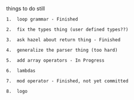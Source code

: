 things to do still


	1.	loop grammar - Finished
	
	2.	fix the types thing (user defined types??)
	
	3.	ask hazel about return thing - Finished
	
	4.	generalize the parser thing (too hard)
	
	5.	add array operators - In Progress
	
	6.	lambdas
	
	7.	mod operator - Finished, not yet committed
	
	8.	logo

